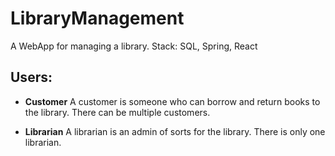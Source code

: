 # LibraryManagement
A WebApp for managing a library. Stack: SQL, Spring, React

## Users:
* **Customer**
A customer is someone who can borrow and return books to the library. There can be multiple customers.

* **Librarian**
A librarian is an admin of sorts for the library. There is only one librarian.